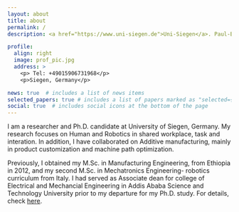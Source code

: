 ```yaml
---
layout: about
title: about
permalink: /
description: <a href="https://www.uni-siegen.de">Uni-Siegen</a>. Paul-Bonatz 9-11, Siegen, Germany.

profile:
  align: right
  image: prof_pic.jpg
  address: >
    <p> Tel: +49015906731968</p>
    <p>Siegen, Germany</p>

news: true  # includes a list of news items
selected_papers: true # includes a list of papers marked as "selected={true}"
social: true  # includes social icons at the bottom of the page
---
```



I am a researcher and Ph.D. candidate at University of Siegen, Germany. My research focuses on Human and Robotics in shared workplace, task and interation. In addition, I have collaborated on Additive manufacturing, mainly in product customization and machine path optimization.

Previously, I obtained my M.Sc. in Manufacturing Engineering, from Ethiopia in 2012, and my second M.Sc. in Mechatronics Engineering- robotics curriculum from Italy. I had served as Associate dean for college of Electrical and Mechancial Engineering in Addis Ababa Science and Technology University prior to my departure for my Ph.D. study. For details, check [here](../assets/pdf/TULI_CV.pdf).



